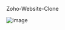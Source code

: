 Zoho-Website-Clone

![image](https://github.com/user-attachments/assets/156b31f2-ab7c-4f8a-8740-3b164d388a16)
